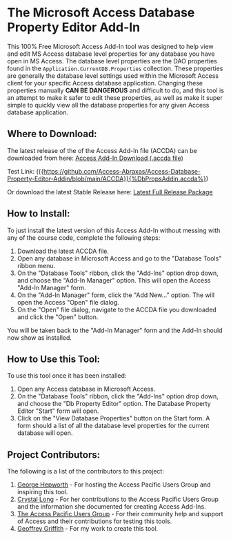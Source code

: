 # The Microsoft Access Database Property Editor Add-In
This 100% Free Microsoft Access Add-In tool was designed to help view and edit MS Access database level properties for any database you have open in MS Access.  The database level properties are the DAO properties found in the `Application.CurrentDB.Properties` collection.  These properties are generally the database level settings used within the Microsoft Access client for your specific Access database application.  Changing these properties manually **CAN BE DANGEROUS** and difficult to do, and this tool is an attempt to make it safer to edit these properties, as well as make it super simple to quickly view all the database properties for any given Access database application.


## Where to Download:
The latest release of the of the Access Add-In file (ACCDA) can be downloaded from here: [Access Add-In Download (.accda file)](https://github.com/Access-Abraxas/Access-Database-Property-Editor-Addin/blob/main/ACCDA/DbPropsAddin.accda)

Test Link: ({{https://github.com/Access-Abraxas/Access-Database-Property-Editor-Addin/blob/main/ACCDA}}{%DbPropsAddin.accda%})

Or download the latest Stable Release here: [Latest Full Release Package](https://github.com/Access-Abraxas/Access-Database-Property-Editor-Addin/releases)


## How to Install:
To just install the latest version of this Access Add-In without messing with any of the course code, complete the following steps:

1. Download the latest ACCDA file.
2. Open any database in Microsoft Access and go to the "Database Tools" ribbon menu. 
3. On the "Database Tools" ribbon, click the "Add-Ins" option drop down, and choose the "Add-In Manager" option.  This will open the Access "Add-In Manager" form.
4. On the "Add-In Manager" form, click the "Add New..." option.  The will open the Access "Open" file dialog. 
5. On the "Open" file dialog, navigate to the ACCDA file you downloaded and click the "Open" button.  

You will be taken back to the "Add-In Manager" form and the Add-In should now show as installed.


## How to Use this Tool:

To use this tool once it has been installed:

1. Open any Access database in Microsoft Access.
2. On the "Database Tools" ribbon, click the "Add-Ins" option drop down, and choose the "Db Property Editor" option.  The Database Property Editor "Start" form will open.
3. Click on the "View Database Properties" button on the Start form.  A form should a list of all the database level properties for the current database will open.


## Project Contributors:
The following is a list of the contributors to this project:

1. [George Hepworth](https://www.gpcdata.com) - For hosting the Access Pacific Users Group and inspiring this tool.
2. [Crystal Long](https://www.msaccessgurus.com/) - For her contributions to the Access Pacific Users Group and the information she documented for creating Access Add-Ins.
3. [The Access Pacific Users Group](https://accessusergroups.org/pacific/) - For their community help and support of Access and their contributions for testing this tools.
4. [Geoffrey Griffith](https://geoffreygriffith.com) - For my work to create this tool.







